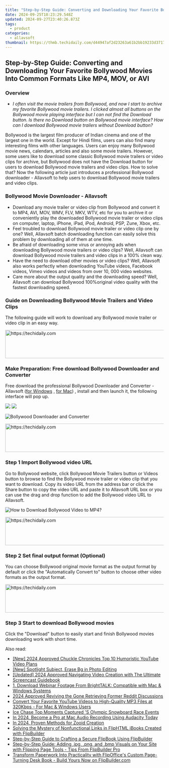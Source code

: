 ```yaml
---
title: "Step-by-Step Guide: Converting and Downloading Your Favorite Bollywood Movies Into Common Formats Like MP4, MOV, or AVI"
date: 2024-09-25T18:23:29.548Z
updated: 2024-09-27T23:40:26.873Z
tags:
  - product
categories:
  - allavsoft
thumbnail: https://thmb.techidaily.com/d44947af2d23263a61b2bb19233d3717a7fd178394378301c673d9cd094e466a.jpg
---
```


## Step-by-Step Guide: Converting and Downloading Your Favorite Bollywood Movies Into Common Formats Like MP4, MOV, or AVI

### Overview

* _I often visit the movie trailers from Bollywood, and now I start to archive my favorite Bollywood movie trailers. I clicked almost all buttons on the Bollywood movie playing interface but I can not find the Download button. Is there no Download button on Bollywood movie interface? How can I download Bollywood movie trailers without Download button?_

Bollywood is the largest film producer of Indian cinema and one of the largest one in the world. Except for Hindi films, users can also find many interesting films with other languages. Users can enjoy many Bollywood movie news, calendars, articles and also some movie trailers. However, some users like to download some classic Bollywood movie trailers or video clips for archive, but Bollywood does not have the Download button for users to download Bollywood movie trailers and video clips. How to solve that? Now the following article just introduces a professional Bollywood downloader - Allavsoft to help users to download Bollywood movie trailers and video clips.

### Bollywood Movie Downloader - Allavsoft

* Download any movie trailer or video clip from Bollywood and convert it to MP4, AVI, MOV, WMV, FLV, MKV, WTV, etc for you to archive it or conveniently play the downloaded Bollywood movie trailer or video clips on computer, laptop, iPhone, iPad, iPod, Android, PSP, Zune, Xbox, etc.
* Feel troubled to download Bollywood movie trailer or video clip one by one? Well, Allavsoft batch downloading function can easily solve this problem by downloading all of them at one time.
* Be afraid of downloading some virus or annoying ads when downloading Bollywood movie trailers or video clips? Well, Allavsoft can download Bollywood movie trailers and video clips in a 100% clean way.
* Have the need to download other movies or video clips? Well, Allavsoft also works perfectly when downloading YouTube videos, Facebook videos, Vimeo videos and videos from over 10, 000 video websites.
* Care more about the output quality and the downloading speed? Well, Allavsoft can download Bollywood 100%original video quality with the fastest downloading speed.

### Guide on Downloading Bollywood Movie Trailers and Video Clips

The following guide will work to download any Bollywood movie trailer or video clip in an easy way.

<!-- affiliate ads begin -->
<a href="https://unicoeye.pxf.io/c/5597632/2134221/18498" target="_top" id="2134221">
  <img src="//a.impactradius-go.com/display-ad/18498-2134221" border="0" alt="https://techidaily.com" width="728" height="90"/>
</a>
<img height="0" width="0" src="https://unicoeye.pxf.io/i/5597632/2134221/18498" style="position:absolute;visibility:hidden;" border="0" />
<!-- affiliate ads end -->

### Make Preparation: Free download Bollywood Downloader and Converter

Free download the professional Bollywood Downloader and Converter - Allavsoft ([for Windows](https://tools.techidaily.com/allavsoft/products/) , [for Mac](https://tools.techidaily.com/allavsoft/products/)) , install and then launch it, the following interface will pop up.

[![](https://www.allavsoft.com/how-to/../images/how-to/free-download-win.jpg)](https://tools.techidaily.com/allavsoft/products/) [![](https://www.allavsoft.com/how-to/../images/how-to/free-download-mac.jpg)](https://tools.techidaily.com/allavsoft/products/)

![Bollywood Downloader and Converter](https://www.allavsoft.com/how-to/../images/allavsoft/screen-shot-600.jpg)

<!-- affiliate ads begin -->
<a href="https://laganoo.pxf.io/c/5597632/1484939/16446" target="_top" id="1484939">
  <img src="//a.impactradius-go.com/display-ad/16446-1484939" border="0" alt="https://techidaily.com" width="728" height="90"/>
</a>
<img height="0" width="0" src="https://laganoo.pxf.io/i/5597632/1484939/16446" style="position:absolute;visibility:hidden;" border="0" />
<!-- affiliate ads end -->

### Step 1 Import Bollywood video URL

Go to Bollywood website, click Bollywood Movie Trailers button or Videos button to browse to find the Bollywood movie trailer or video clip that you want to download. Copy its video URL from the address bar or click the Share button to copy the video URL and paste it to Allavsoft URL box or you can use the drag and drop function to add the Bollywood video URL to Allavsoft.

![How to Download Bollywood Video to MP4?](https://www.allavsoft.com/how-to/../images/how-to/download-rtmp-video/download-rtmp-video.jpg)

<!-- affiliate ads begin -->
<a href="https://dhgate.sjv.io/c/5597632/1175223/12108" target="_top" id="1175223">
  <img src="//a.impactradius-go.com/display-ad/12108-1175223" border="0" alt="https://techidaily.com" width="728" height="90"/>
</a>
<img height="0" width="0" src="https://dhgate.sjv.io/i/5597632/1175223/12108" style="position:absolute;visibility:hidden;" border="0" />
<!-- affiliate ads end -->

### Step 2 Set final output format (Optional)

You can choose Bollywood original movie format as the output format by default or click the "Automatically Convert to" button to choose other video formats as the output format.

<!-- affiliate ads begin -->
<a href="https://aligracehair.sjv.io/c/5597632/1885932/19272" target="_top" id="1885932">
  <img src="//a.impactradius-go.com/display-ad/19272-1885932" border="0" alt="https://techidaily.com" width="728" height="90"/>
</a>
<img height="0" width="0" src="https://aligracehair.sjv.io/i/5597632/1885932/19272" style="position:absolute;visibility:hidden;" border="0" />
<!-- affiliate ads end -->

### Step 3 Start to download Bollywood movies

Click the "Download" button to easily start and finish Bollywood movies downloading work with short time.

<ins class="adsbygoogle"
     style="display:block"
     data-ad-format="autorelaxed"
     data-ad-client="ca-pub-7571918770474297"
     data-ad-slot="1223367746"></ins>

<ins class="adsbygoogle"
     style="display:block"
     data-ad-client="ca-pub-7571918770474297"
     data-ad-slot="8358498916"
     data-ad-format="auto"
     data-full-width-responsive="true"></ins>

<span class="atpl-alsoreadstyle">Also read:</span>
<div><ul>
<li><a href="https://facebook-record-videos.techidaily.com/new-2024-approved-chuckle-chronicles-top-10-humoristic-youtube-video-plans/"><u>[New] 2024 Approved Chuckle Chronicles Top 10 Humoristic YouTube Video Plans</u></a></li>
<li><a href="https://extra-guidance.techidaily.com/new-spotlight-subject-erase-bg-in-photo-editing/"><u>[New] Spotlight Subject, Erase Bg in Photo Editing</u></a></li>
<li><a href="https://screen-video-capture.techidaily.com/updated-2024-approved-navigating-video-creation-with-the-ultimate-screencast-guidebook/"><u>[Updated] 2024 Approved Navigating Video Creation with The Ultimate Screencast Guidebook</u></a></li>
<li><a href="https://win-workspace.techidaily.com/1-download-webinar-footage-from-brighttalk-compatible-with-mac-and-windows-systems/"><u>1. Download Webinar Footage From BrightTALK: Compatible with Mac & Windows Systems</u></a></li>
<li><a href="https://extra-support.techidaily.com/2024-approved-reviving-the-gone-retrieving-former-reddit-discussions/"><u>2024 Approved Reviving the Gone Retrieving Former Reddit Discussions</u></a></li>
<li><a href="https://win-workspace.techidaily.com/convert-your-favorite-youtube-videos-to-high-quality-mp3-files-at-320kbps-for-mac-and-windows-users/"><u>Convert Your Favorite YouTube Videos to High-Quality MP3 Files at 320Kbps - For Mac & Windows Users</u></a></li>
<li><a href="https://extra-lessons.techidaily.com/ice-chase-top-moments-captured-s-olympic-snowboard-race-events/"><u>Ice Chase Top Moments Captured 'S Olympic Snowboard Race Events</u></a></li>
<li><a href="https://screen-recording.techidaily.com/in-2024-become-a-pro-at-mac-audio-recording-using-audacity-today/"><u>In 2024, Become a Pro at Mac Audio Recording Using Audacity Today</u></a></li>
<li><a href="https://extra-skills.techidaily.com/in-2024-proven-methods-for-zooid-creation/"><u>In 2024, Proven Methods for Zooid Creation</u></a></li>
<li><a href="https://win-workspace.techidaily.com/solving-the-mystery-of-nonfunctional-links-in-fliphtml-ibooks-created-with-flipbuilder/"><u>Solving the Mystery of Nonfunctional Links in FlipHTML iBooks Created with FlipBuilder</u></a></li>
<li><a href="https://win-workspace.techidaily.com/step-by-step-guide-to-crafting-a-secure-flipbook-using-flipbuilder/"><u>Step-by-Step Guide to Crafting a Secure FlipBook Using FlipBuilder</u></a></li>
<li><a href="https://win-workspace.techidaily.com/step-by-step-guide-adding-jpg-png-and-bmp-visuals-on-your-site-with-flipping-page-tools-tips-from-flipbuilder-pro/"><u>Step-by-Step Guide: Adding .jpg, .png, and .bmp Visuals on Your Site with Flipping Page Tools - Tips From FlipBuilder Pro</u></a></li>
<li><a href="https://win-workspace.techidaily.com/transform-paperwork-into-practicality-with-flipoffices-custom-page-turning-desk-book-build-yours-now-on-flipbuildercom/"><u>Transform Paperwork Into Practicality with FlipOffice's Custom Page-Turning Desk Book - Build Yours Now on FlipBuilder.com</u></a></li>
</ul></div>

